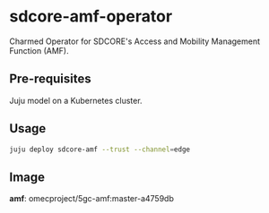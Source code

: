 # sdcore-amf-operator

Charmed Operator for SDCORE's Access and Mobility Management Function (AMF).


## Pre-requisites

Juju model on a Kubernetes cluster.

## Usage

```bash
juju deploy sdcore-amf --trust --channel=edge
```

## Image

**amf**: omecproject/5gc-amf:master-a4759db
